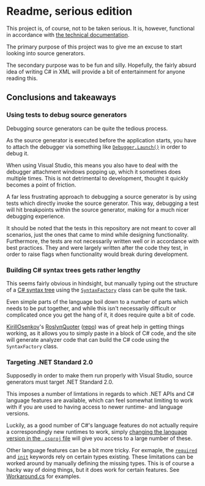 ﻿# Readme, serious edition

This project is, of course, not to be taken serious. It is, however, functional in accordance with [the technical documentation](./documentation/README.md).

The primary purpose of this project was to give me an excuse to start looking into source generators.

The secondary purpose was to be fun and silly. Hopefully, the fairly absurd idea of writing C# in XML will provide a bit of entertainment for anyone reading this.

## Conclusions and takeaways

### Using tests to debug source generators

Debugging source generators can be quite the tedious process.

As the source generator is executed before the application starts, you have to attach the debugger via something like [`Debugger.Launch()`](https://learn.microsoft.com/en-us/dotnet/api/system.diagnostics.debugger.launch) in order to debug it.

When using Visual Studio, this means you also have to deal with the debugger attachment windows popping up, which it sometimes does multiple times. This is not detrimental to development, thought it quickly becomes a point of friction.

A far less frustrating approach to debugging a source generator is by using tests which directly invoke the source generator. This way, debugging a test will hit breakpoints within the source generator, making for a much nicer debugging experience.

It should be noted that the tests in this repository are not meant to cover all scenarios, just the ones that came to mind while designing functionality. Furthermore, the tests are not necessarily written well or in accordance with best practices. They and were largely written after the code they test, in order to raise flags when functionality would break during development.

### Building C# syntax trees gets rather lengthy

This seems fairly obvious in hindsight, but manually typing out the structure of a [C# syntax tree](https://learn.microsoft.com/en-us/dotnet/csharp/roslyn-sdk/get-started/syntax-analysis) using the [`SyntaxFactory`](https://learn.microsoft.com/en-us/dotnet/api/microsoft.codeanalysis.csharp.syntaxfactory) class can be quite the task.

Even simple parts of the language boil down to a number of parts which needs to be put together, and while this isn't necessarily difficult or complicated once you get the hang of it, it does require quite a bit of code.

[KirillOsenkov](https://github.com/KirillOsenkov)'s [RoslynQuoter](https://roslynquoter.azurewebsites.net/) ([repo](https://github.com/KirillOsenkov/RoslynQuoter)) was of great help in getting things working, as it allows you to simply paste in a block of C# code, and the site will generate analyzer code that can build the C# code using the `SyntaxFactory` class.

### Targeting .NET Standard 2.0

Supposedly in order to make them run properly with Visual Studio, source generators must target .NET Standard 2.0.

This imposes a number of limtations in regards to which .NET APIs and C# language features are available, which can feel somewhat limiting to work with if you are used to having access to newer runtime- and language versions.

Luckily, as a good number of C#'s language features do not actually require a correspondingly new runtimes to work, simply [changing the language version in the `.csproj` file](https://learn.microsoft.com/en-us/dotnet/csharp/language-reference/configure-language-version) will give you access to a large number of these.

Other language features can be a bit more tricky. For exmaple, the [`required`](https://learn.microsoft.com/en-us/dotnet/csharp/language-reference/keywords/required) and [`init`](https://learn.microsoft.com/en-us/dotnet/csharp/language-reference/keywords/init) keywords rely on certain types existing. These limitations can be worked around by manually defining the missing types. This is of course a hacky way of doing things, but it does work for certain features. See [Workaround.cs](./src/Csml/Workarounds.cs) for examples.
